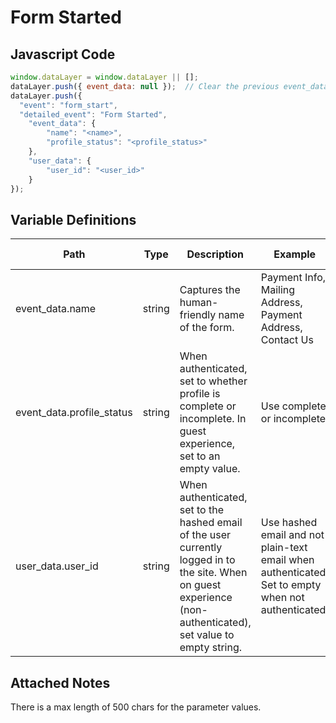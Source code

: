 # Form Started

### 

## Javascript Code
```js
window.dataLayer = window.dataLayer || [];
dataLayer.push({ event_data: null });  // Clear the previous event_data object.
dataLayer.push({
  "event": "form_start",
  "detailed_event": "Form Started",
    "event_data": {
        "name": "<name>",
        "profile_status": "<profile_status>"
    },
    "user_data": {
        "user_id": "<user_id>"
    }
});
```

## Variable Definitions

|Path|Type|Description|Example|Pattern|Min Length|Max Length|Minimum|Maximum|Multiple Of|
| --- | --- | --- | --- | --- | --- | --- | --- | --- | --- |
|event_data.name|string|Captures the human-friendly name of the form.|Payment Info, Mailing Address, Payment Address, Contact Us|||||||
|event_data.profile_status|string|When authenticated, set to whether profile is complete or incomplete. In guest experience, set to an empty value.|Use complete or incomplete|||||||
|user_data.user_id|string|When authenticated, set to the hashed email of the user currently logged in to the site. When on guest experience \(non-authenticated\), set value to empty string.|Use hashed email and not plain-text email when authenticated. Set to empty when not authenticated.|||||||

## Attached Notes

<p>There is a max length of 500 chars for the parameter values.</p>
